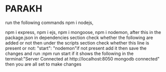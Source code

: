 # PARAKH
run the following commands
npm i nodejs,

npm i express,
npm i ejs,
npm i mongoose,
npm i nodemon,
after this in the package.json in dependencies section check whether the following are added or not
then under the scripts section check whether this line is present or not: "start": "nodemon"if not present add it
then save the changes and run :npm run start
if it shows the following in the terminal:"Server Connected at http://localhost:8050
mongodb connected" then you are all set to make changes
